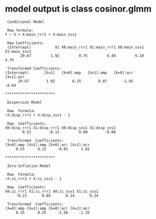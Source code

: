 # model output is class cosinor.glmm

    
     Conditional Model 
    
     Raw formula: 
    Y ~ X + X:main_rrr1 + X:main_sss1 
    
     Raw Coefficients: 
     (Intercept)           X1 X0:main_rrr1 X1:main_rrr1 X0:main_sss1 X1:main_sss1 
           29.67         1.92         0.75         6.49         6.10         4.79 
    
     Transformed Coefficients: 
    (Intercept)       [X=1]   [X=0]:amp   [X=1]:amp   [X=0]:acr   [X=1]:acr 
          29.67        1.92        6.15        8.07       -1.45       -0.64 
    
    ***********************
    
     Dispersion Model 
    
     Raw  Formula: 
    ~X:disp_rrr1 + X:disp_sss1 - 1 
    
     Raw  Coefficients: 
    X0:disp_rrr1 X1:disp_rrr1 X0:disp_sss1 X1:disp_sss1 
            0.51        -0.11         0.00        -0.06 
    
     Transformed  Coefficients: 
    [X=0]:amp [X=1]:amp [X=0]:acr [X=1]:acr 
         0.51      0.12     -0.01      2.62 
    
    ***********************
    
     Zero-Inflation Model 
    
     Raw  Formula: 
    ~X:zi_rrr1 + X:zi_sss1 - 1 
    
     Raw  Coefficients: 
    X0:zi_rrr1 X1:zi_rrr1 X0:zi_sss1 X1:zi_sss1 
         -0.21       0.05       0.14       0.24 
    
     Transformed  Coefficients: 
    [X=0]:amp [X=1]:amp [X=0]:acr [X=1]:acr 
         0.25      0.25     -2.56     -1.35 

